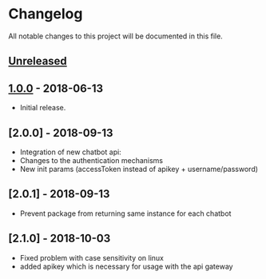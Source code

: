 # Changelog
All notable changes to this project will be documented in this file.

## [Unreleased]
<!--
"### Added" for new features.
"### Changed" for changes in existing functionality.
"### Deprecated" for soon-to-be removed features.
"### Removed" for now removed features.
"### Fixed" for any bug fixes.
"### Security" in case of vulnerabilities.
-->

## [1.0.0] - 2018-06-13
- Initial release.

## [2.0.0] - 2018-09-13
- Integration of new chatbot api:
- Changes to the authentication mechanisms
- New init params (accessToken instead of apikey + username/password)

## [2.0.1] - 2018-09-13
- Prevent package from returning same instance for each chatbot

## [2.1.0] - 2018-10-03
- Fixed problem with case sensitivity on linux
- added apikey which is necessary for usage with the api gateway

[Unreleased]: https://github.com/digipolisantwerp/chatbot_service_nodejs/compare/v1.0.0...HEAD
[1.0.0]: https://github.com/digipolisantwerp/chatbot_service_nodejs/compare/v0.3.0...v1.0.0
